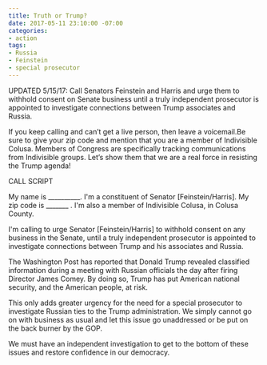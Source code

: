 ```yaml
---
title: Truth or Trump?
date: 2017-05-11 23:10:00 -07:00
categories:
- action
tags:
- Russia
- Feinstein
- special prosecutor
---
```


UPDATED 5/15/17: Call Senators Feinstein and Harris and urge them to withhold consent on Senate business until a truly independent prosecutor is appointed to investigate connections between Trump associates and Russia. 

If you keep calling and can’t get a live person, then leave a voicemail.Be sure to give your zip code and mention that you are a member of Indivisible Colusa. Members of Congress are specifically tracking communications from Indivisible groups. Let’s show them that we are a real force in resisting the Trump agenda!

CALL SCRIPT

My name is __________. I'm a constituent of Senator [Feinstein/Harris]. My zip code is  _______ . I'm also a member of Indivisible Colusa, in Colusa County.

I'm calling to urge Senator [Feinstein/Harris] to withhold consent on any business in the Senate, until a truly independent prosecutor is appointed to investigate connections between Trump and his associates and Russia. 

The Washington Post has reported that Donald Trump revealed classified information during a meeting with Russian officials the day after firing Director James Comey. By doing so, Trump has put American national security, and the American people, at risk. 

This only adds greater urgency for the need for a special prosecutor to investigate Russian ties to the Trump administration. We simply cannot go on with business as usual and let this issue go unaddressed or be put on the back burner by the GOP.  

We must have an independent investigation to get to the bottom of these issues and restore confidence in our democracy.